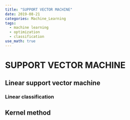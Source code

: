 ```yaml
---
title: "SUPPORT VECTOR MACHINE"
date: 2019-08-21
categories: Machine_Learning
tags:
  - machine learning
  - optimization
  - classification
use_math: true
---
```


# SUPPORT VECTOR MACHINE

## Linear support vector machine

### Linear classification

## Kernel method
